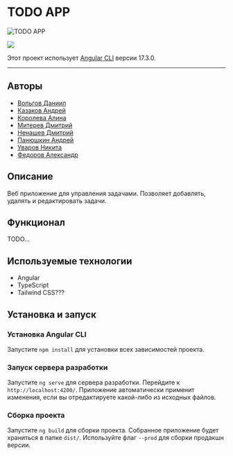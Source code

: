 # TODO APP

![TODO APP](https://github.com/Santas7/angular-project-todo-manager/assets/86359412/ec67685e-378f-4f21-b433-188c7f1e08ac)

![](https://img.shields.io/badge/Code-Angular-informational?style=flat&logo=angular&color=CC342D)

Этот проект использует [Angular CLI](https://github.com/angular/angular-cli) версии 17.3.0.

---

## Авторы

- [Вольгов Даниил]()
- [Казаков Андрей]()
- [Королева Алина]()
- [Митерев Дмитрий]()
- [Ненашев Дмитрий]()
- [Панюшкин Андрей]()
- [Уваров Никита]()
- [Федоров Александр]()

## Описание

Веб приложение для управления задачами. Позволяет добавлять, удалять и редактировать задачи.

## Функционал

TODO...

## Используемые технологии

- Angular
- TypeScript
- Tailwind CSS???

## Установка и запуск

### Установка Angular CLI

Запустите `npm install` для установки всех зависимостей проекта.

### Запуск сервера разработки

Запустите `ng serve` для сервера разработки. Перейдите к `http://localhost:4200/`. 
Приложение автоматически применит изменения, если вы отредактируете какой-либо из исходных файлов.

### Сборка проекта

Запустите `ng build` для сборки проекта. Собранное приложение будет храниться в папке `dist/`. Используйте флаг `--prod` для сборки продакшн версии.
